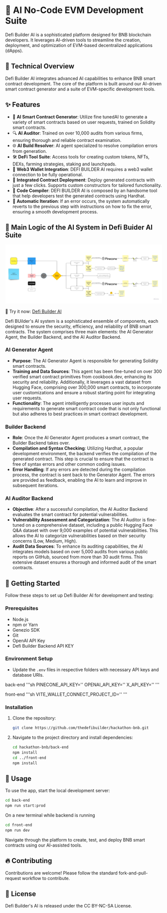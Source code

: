# 🚀 AI No-Code EVM Development Suite

Defi Builder AI is a sophisticated platform designed for BNB blockchain developers. It leverages AI-driven tools to streamline the creation, deployment, and optimization of EVM-based decentralized applications (dApps).

## 🤖 Technical Overview

Defi Builder AI integrates advanced AI capabilities to enhance BNB smart contract development. The core of the platform is built around our AI-driven smart contract generator and a suite of EVM-specific development tools.

## ✨ Features

- 🤖 **AI Smart Contract Generator**: Utilize fine tunedAI to generate a variety of smart contracts based on user requests, trained on Solidity smart contracts.
- 🔍 **AI Auditor**: Trained on over 10,000 audits from various firms, ensuring thorough and reliable contract examination.
- 🌐 **AI Build Resolver**: AI agent specialized to resolve compilation errors from generation.
- 🛠️ **DeFi Tool Suite**: Access tools for creating custom tokens, NFTs, DEXs, farming strategies, staking and launchpads.
- 🏦 **Web3 Wallet Integration**: DEFI BUILDER AI requires a web3 wallet connection to be fully operational.
- 🚀 **Integrated Contract Deployment**: Deploy generated contracts with just a few clicks. Supports custom constructors for tailored functionality.
- 🌉 **Code Compiler**: DEFI BUILDER AI is composed by an handsome tool that help developers test the generated contracts using Hardhat.
- 🔄 **Automatic Iteration**: If an error occurs, the system automatically reverts to the previous step with instructions on how to fix the error, ensuring a smooth development process.

## 🧠 Main Logic of the AI System in Defi Buider AI Suite

![TechStack Scheme](./data-logic.jpg "Architecture")

🚀 Try it now: [Defi Builder AI](https://bnb.defibuilder.com/)

Defi BUilder's AI system is a sophisticated ensemble of components, each designed to ensure the security, efficiency, and reliability of BNB smart contracts. The system comprises three main elements: the AI Generator Agent, the Builder Backend, and the AI Auditor Backend.

### AI Generator Agent

- **Purpose**: The AI Generator Agent is responsible for generating Solidity smart contracts.
- **Training and Data Sources**: This agent has been fine-tuned on over 300 verified smart contract primitives from cookbook.dev, enhancing its security and reliability. Additionally, it leverages a vast dataset from Hugging Face, comprising over 300,000 smart contracts, to incorporate user customizations and ensure a robust starting point for integrating user requests.
- **Functionality**: The agent intelligently processes user inputs and requirements to generate smart contract code that is not only functional but also adheres to best practices in smart contract development.

### Builder Backend

- **Role**: Once the AI Generator Agent produces a smart contract, the Builder Backend takes over.
- **Compilation and Syntax Checking**: Utilizing Hardhat, a popular development environment, the backend verifies the compilation of the generated contract. This step is crucial to ensure that the contract is free of syntax errors and other common coding issues.
- **Error Handling**: If any errors are detected during the compilation process, the contract is sent back to the Generator Agent. The errors are provided as feedback, enabling the AI to learn and improve in subsequent iterations.

### AI Auditor Backend

- **Objective**: After a successful compilation, the AI Auditor Backend evaluates the smart contract for potential vulnerabilities.
- **Vulnerability Assessment and Categorization**: The AI Auditor is fine-tuned on a comprehensive dataset, including a public Hugging Face Q&A dataset with over 9,000 examples of potential vulnerabilities. This allows the AI to categorize vulnerabilities based on their security concerns (Low, Medium, High).
- **Audit Data Sources**: To enhance its auditing capabilities, the AI integrates models based on over 5,000 audits from various public reports on GitHub, sourced from more than 30 audit firms. This extensive dataset ensures a thorough and informed audit of the smart contracts.

## 🚀 Getting Started

Follow these steps to set up Defi Builder AI for development and testing:

### Prerequisites

- Node.js
- npm or Yarn
- Genezio SDK
- Git
- OpenAI API Key
- Defi Builder Backend API KEY

### Environment Setup

- Update the `.env` files in respective folders with necessary API keys and database URIs.

back-end
'''sh
PINECONE_API_KEY=''
OPENAI_API_KEY=''
X_API_KEY=''
'''

front-end
'''sh
VITE_WALLET_CONNECT_PROJECT_ID=''
'''

### Installation

1. Clone the repository:

   ```sh
   git clone https://github.com/thedefibuilder/hackathon-bnb.git
   ```

2. Navigate to the project directory and install dependencies:

   ```sh
   cd hackathon-bnb/back-end
   npm install
   cd ../front-end
   npm install
   ```

## 📝 Usage

To use the app, start the local development server:

```sh
cd back-end
npm run start:prod
```

On a new terminal while backend is running

```sh
cd front-end
npm run dev
```

Navigate through the platform to create, test, and deploy BNB smart contracts using our AI-assisted tools.

## 🔥 Contributing

Contributions are welcome! Please follow the standard fork-and-pull-request workflow to contribute.

## 🧾 License

Defi Builder's AI is released under the CC BY-NC-SA License.
